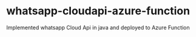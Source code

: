 # whatsapp-cloudapi-azure-function
Implemented whatsapp Cloud Api in java and deployed to Azure Function
